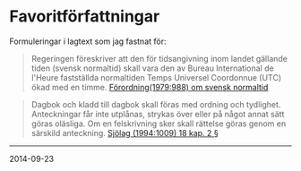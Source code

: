 # Favoritförfattningar

Formuleringar i lagtext som jag fastnat för:

> Regeringen föreskriver att den för tidsangivning inom landet gällande tiden (svensk normaltid) skall vara den av Bureau International de l'Heure fastställda normaltiden Temps Universel Coordonnue (UTC) ökad med en timme. [Förordning(1979:988) om svensk normaltid](https://lagen.nu/1979:988)

> Dagbok och kladd till dagbok skall föras med ordning och tydlighet. Anteckningar får inte utplånas, strykas över eller på något annat sätt göras oläsliga. Om en felskrivning sker skall rättelse göras genom en särskild anteckning. [Sjölag (1994:1009) 18 kap. 2 §](https://lagen.nu/1994:1009) 

---

2014-09-23